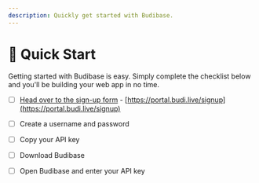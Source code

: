 ```yaml
---
description: Quickly get started with Budibase.
---
```


# 🌠 Quick Start

Getting started with Budibase is easy. Simply complete the checklist below and you'll be building your web app in no time.

* [ ] [Head over to the sign-up form](https://portal.budi.live/signup) - [https://portal.budi.live/signup](https://portal.budi.live/signup)
* [ ] Create a username and password
* [ ] Copy your API key
* [ ] Download Budibase
* [ ] Open Budibase and enter your API key





